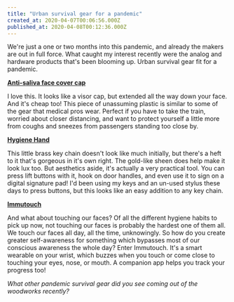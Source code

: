 ```yaml
---
title: "Urban survival gear for a pandemic"
created_at: 2020-04-07T00:06:56.000Z
published_at: 2020-04-08T00:12:36.000Z
---
```

We're just a one or two months into this pandemic, and already the makers are out in full force. What caught my interest recently were the analog and hardware products that's been blooming up. Urban survival gear fit for a pandemic.

  

[**Anti-saliva face cover cap**](https://shopee.sg/product/54615708/5420501339?smtt=0.0.9)

I love this. It looks like a visor cap, but extended all the way down your face. And it's cheap too! This piece of unassuming plastic is similar to some of the gear that medical pros wear. Perfect if you have to take the train, worried about closer distancing, and want to protect yourself a little more from coughs and sneezes from passengers standing too close by.

  

[**Hygiene Hand**](https://www.kickstarter.com/projects/34951038/hygiene-hand-antimicrobial-brass-edc-door-opener-and-stylus/description)

This little brass key chain doesn't look like much initially, but there's a heft to it that's gorgeous in it's own right. The gold-like sheen does help make it look lux too. But aesthetics aside, it's actually a very practical tool. You can press lift buttons with it, hook on door handles, and even use it to sign on a digital signature pad! I'd been using my keys and an un-used stylus these days to press buttons, but this looks like an easy addition to any key chain.

  

[**Immutouch**](https://techcrunch.com/2020/03/09/dont-immutouch/)

And what about touching our faces? Of all the different hygiene habits to pick up now, not touching our faces is probably the hardest one of them all. We touch our faces all day, all the time, unknowingly. So how do you create greater self-awareness for something which bypasses most of our conscious awareness the whole day? Enter Immutouch. It's a smart wearable on your wrist, which buzzes when you touch or come close to touching your eyes, nose, or mouth. A companion app helps you track your progress too! 

  

_What other pandemic survival gear did you see coming out of the woodworks recently?_
